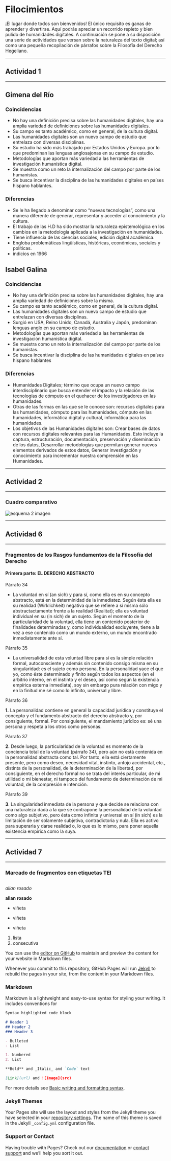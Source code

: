 # Filocimientos

¡El lugar donde todos son bienvenidos! El único requisito es ganas de aprender y divertirse. 
Aquí podrás apreciar un recorrido repleto y bien pulido de humanidades digitales. A continuación se pone a su disposición una serie de actividades que versan sobre la naturaleza del texto digital; así como una pequeña recopilación de párrafos sobre la Filosofía del Derecho Hegeliano.

---
## Actividad 1
---

## Gimena del Río

### Coincidencias

+ No hay una definición precisa sobre las humanidades digitales, hay una amplia variedad de definiciones sobre las humanidades digitales.
+ Su campo es tanto académico, como en general, de la cultura digital.
+ Las humanidades digitales son un nuevo campo de estudio que entrelaza con diversas disciplinas.
+ Su estudio ha sido más trabajado por Estados Unidos y Europa. por lo que predominan las lenguas anglosajonas en su campo de estudio.
+ Metodologías que aportan más variedad a las herramientas de investigación humanística digital.
+ Se muestra como un reto la internalización del campo por parte de los humanistas.
+ Se busca incentivar la disciplina de las humanidades digitales en países hispano hablantes.

### Diferencias

+	Se le ha llegado a denominar como “nuevas tecnologías”, como una manera diferente de generar, representar y acceder al conocimiento y la cultura.
+ El trabajo de las H.D ha sido mostrar la naturaleza epistemológica en los cambios en la metodología aplicada a la investigación en humanidades.
+	Tiene influencia de las ciencias sociales, edición digital académica.
+	Engloba problemáticas lingüísticas, históricas, económicas, sociales y políticas.
+	indicios en 1966

## Isabel Galina

### Coincidencias

+	No hay una definición precisa sobre las humanidades digitales, hay una amplia variedad de definiciones sobre la misma.
+	Su campo es tanto académico, como en general, de la cultura digital.
+	Las humanidades digitales son un nuevo campo de estudio que entrelazan con diversas disciplinas.
+	Surgió en USA, Reino Unido, Canadá, Australia y Japón, predominan lenguas anglo en su campo de estudio.
+	Metodologías que aportan más variedad a las herramientas de investigación humanística digital.
+	Se muestra como un reto la internalización del campo por parte de los humanistas.
+	Se busca incentivar la disciplina de las humanidades digitales en países hispano hablantes

### Diferencias

+	Humanidades Digitales; término que ocupa un nuevo campo interdisciplinario que busca entender el impacto y la relación de las tecnologías de cómputo en el quehacer de los investigadores en las humanidades.
+	Otras de las formas en las que se le conoce son: recursos digitales para las humanidades, cómputo para las humanidades, cómputo en las humanidades, informática digital y cultural, informática para las humanidades.
+	Los objetivos de las Humanidades digitales son: Crear bases de datos con recursos digitales relevantes para las Humanidades. Esto incluye la captura, estructuración, documentación, preservación y diseminación de los datos, Desarrollar metodologías que permitan generar nuevos elementos derivados de estos datos, Generar investigación y conocimiento para incrementar nuestra comprensión en las Humanidades.


---
## Actividad 2
---
### Cuadro comparativo

![esquema 2 imagen](https://user-images.githubusercontent.com/88803996/135978241-df29d328-2e7f-480a-9017-29aafd18678d.jpg)


---
## Actividad 6
---

### Fragmentos de los Rasgos fundamentos de la Filosofía del Derecho  
#### Primera parte: EL DERECHO ABSTRACTO 

Párrafo 34

+ La voluntad en sí (an sich) y para sí, como ella es en su concepto abstracto, está en la determinidad de la inmediatez. Según ésta ella es su realidad (Wirklichkeit) negativa que se refiere a sí misma sólo abstractactamente frente a la realidad (Realitat); ella es voluntad individual en su (in sich) de un sujeto. Según el momento de la particularidad de la voluntad, ella tiene un contenido posterior de finalidades determinadas y, como individualidad excluyente, tiene a la vez a ese contenido como un mundo externo, un mundo encontrado inmediatamente ante sí.

Párrafo 35

+ La universalidad de esta voluntad libre para sí es la simple relación formal, autoconsciente y además sin contenido consigo misma en su singularidad: es el sujeto como persona. En la personalidad yace el que yo, como éste determinado y finito según todos los aspectos (en el arbitrio interno, en el instinto y el deseo, así como según la existencia empírica externa inmediata), soy sin embargo pura relación con migo y en la finitud me sé como lo infinito,  universal y libre. 

Párrafo 36

**1.** La personalidad contiene en general la capacidad jurídica y constituye el concepto y el fundamento abstracto del derecho abstracto y, por consiguiente, formal. Por consiguiente, el mandamiento jurídico es: sé una persona y respeta a los otros como personas.


Párrafo 37

**2.** Desde luego, la particularidad de la voluntad es momento de la conciencia total de la voluntad (párrafo 34), pero aún no está contenida en la personalidad abstracta como tal. Por tanto, ella está ciertamente presente, pero como deseo, necesidad vital, instinto, antojo accidental, etc., distinta de la personalidad, de la determinación de la libertad, por consiguiente, en el derecho formal no se trata del interés particular, de mi utilidad o mi bienestar, ni tampoco del fundamento de determinación de mi voluntad, de la compresión e intención.


Párrafo 39

**3**. La singularidad inmediata de la persona y que decide se relaciona con una naturaleza dada a la que se contrapone la personalidad de la voluntad como algo subjetivo, pero ésta como infinita y universal en sí (in sich) es la limitación de ser solamente subjetiva, contradictoria y nula. Ella es activo para superarla y darse realidad o, lo que es lo mismo, para poner aquella existencia empírica como la suya. 

---
## Actividad 7
---
### Marcado de fragmentos con etiquetas TEI
```

```




*allan rosado*

**allan rosado**

* viñeta
+ viñeta
- viñeta
1. lista
2. consecutiva


You can use the [editor on GitHub](https://github.com/Cezimolgado/Filocimientos/edit/main/README.md) to maintain and preview the content for your website in Markdown files.

Whenever you commit to this repository, GitHub Pages will run [Jekyll](https://jekyllrb.com/) to rebuild the pages in your site, from the content in your Markdown files.

### Markdown

Markdown is a lightweight and easy-to-use syntax for styling your writing. It includes conventions for

```markdown
Syntax highlighted code block

# Header 1
## Header 2
### Header 3

- Bulleted
- List

1. Numbered
2. List

**Bold** and _Italic_ and `Code` text

[Link](url) and ![Image](src)
```

For more details see [Basic writing and formatting syntax](https://docs.github.com/en/github/writing-on-github/getting-started-with-writing-and-formatting-on-github/basic-writing-and-formatting-syntax).

### Jekyll Themes

Your Pages site will use the layout and styles from the Jekyll theme you have selected in your [repository settings](https://github.com/Cezimolgado/Filocimientos/settings/pages). The name of this theme is saved in the Jekyll `_config.yml` configuration file.

### Support or Contact

Having trouble with Pages? Check out our [documentation](https://docs.github.com/categories/github-pages-basics/) or [contact support](https://support.github.com/contact) and we’ll help you sort it out.
